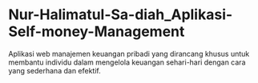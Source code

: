 # Nur-Halimatul-Sa-diah_Aplikasi-Self-money-Management
Aplikasi web manajemen keuangan pribadi yang dirancang khusus untuk membantu individu dalam mengelola keuangan sehari-hari dengan cara yang sederhana dan efektif.
